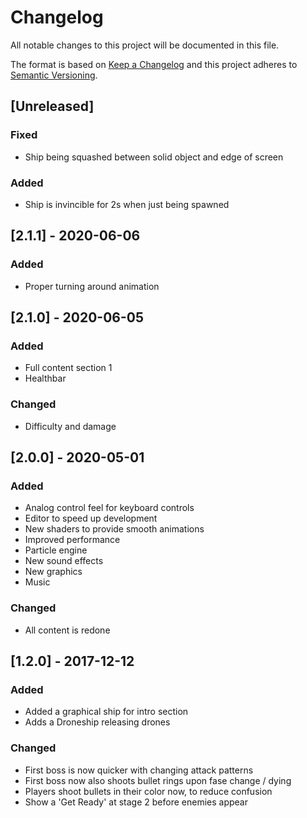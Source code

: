 # Changelog

All notable changes to this project will be documented in this file.

The format is based on [Keep a Changelog](http://keepachangelog.com/en/1.0.0/)
and this project adheres to [Semantic Versioning](http://semver.org/spec/v2.0.0.html).

## [Unreleased]
### Fixed
- Ship being squashed between solid object and edge of screen

### Added
- Ship is invincible for 2s when just being spawned

## [2.1.1] - 2020-06-06
### Added
- Proper turning around animation

## [2.1.0] - 2020-06-05
### Added
- Full content section 1
- Healthbar

### Changed
- Difficulty and damage

## [2.0.0] - 2020-05-01
### Added
- Analog control feel for keyboard controls
- Editor to speed up development
- New shaders to provide smooth animations
- Improved performance
- Particle engine
- New sound effects
- New graphics
- Music

### Changed
- All content is redone

## [1.2.0] - 2017-12-12
### Added
- Added a graphical ship for intro section
- Adds a Droneship releasing drones

### Changed
- First boss is now quicker with changing attack patterns
- First boss now also shoots bullet rings upon fase change / dying
- Players shoot bullets in their color now, to reduce confusion
- Show a 'Get Ready' at stage 2 before enemies appear

